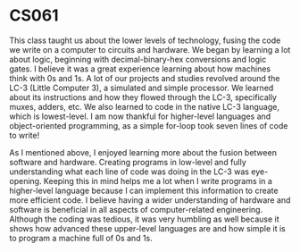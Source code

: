 # CS061

  This class taught us about the lower levels of technology, fusing the code we write on a computer to circuits and hardware. 
We began by learning a lot about logic, beginning with decimal-binary-hex conversions and logic gates. I believe it was a great experience learning about how machines think with 0s and 1s. A lot of our projects and studies revolved around the LC-3 (Little Computer 3), a simulated and simple processor. We learned about its instructions and how they flowed through the LC-3, specifically muxes, adders, etc. We also learned to code in the native LC-3 language, which is lowest-level. I am now thankful for higher-level languages and object-oriented programming, as a simple for-loop took seven lines of code to write!

  As I mentioned above, I enjoyed learning more about the fusion between software and hardware. Creating programs in low-level and fully understanding what each line of code was doing in the LC-3 was eye-opening. Keeping this in mind helps me a lot when I write programs in a higher-level language because I can implement this information to create more efficient code. I believe having a wider understanding of hardware and software is beneficial in all aspects of computer-related engineering. Although the coding was tedious, it was very humbling as well because it shows how advanced these upper-level languages are and how simple it is to program a machine full of 0s and 1s.
